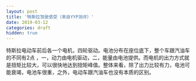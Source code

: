 ```yaml
---
layout: post
title: '特斯拉驾驶感受（来自YYP测评）'
date: 2019-03-12
categories: draft
hidden: true
---
```


特斯拉电动车前后各一个电机，四轮驱动。电池分布在座位底下，整个车跟汽油车的不同有2点 ，一，动力由电机驱动，二，能量由电池提供。而电机的出力方式就是扭矩比较大，可以很快地达到扭矩峰值。整体来看，除了出力比较有力，电池可能衰竭，电池车很重，之外，电动车跟汽油车也没有本质的区别。
